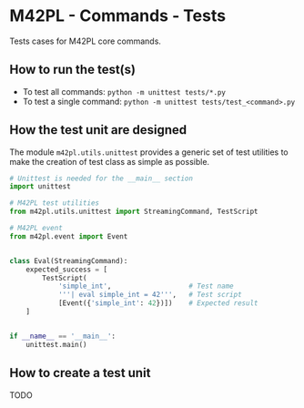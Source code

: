 # M42PL - Commands - Tests

Tests cases for M42PL core commands.

## How to run the test(s)

* To test all commands: `python -m unittest tests/*.py`
* To test a single command: `python -m unittest tests/test_<command>.py`

## How the test unit are designed

The module `m42pl.utils.unittest` provides a generic set of test utilities
to make the creation of test class as simple as possible.

```python
# Unittest is needed for the __main__ section
import unittest

# M42PL test utilities
from m42pl.utils.unittest import StreamingCommand, TestScript

# M42PL event
from m42pl.event import Event


class Eval(StreamingCommand):
    expected_success = [
        TestScript(
            'simple_int',                   # Test name
            '''| eval simple_int = 42''',   # Test script
            [Event({'simple_int': 42})])    # Expected result
    ]


if __name__ == '__main__':
    unittest.main()
```

## How to create a test unit

TODO
